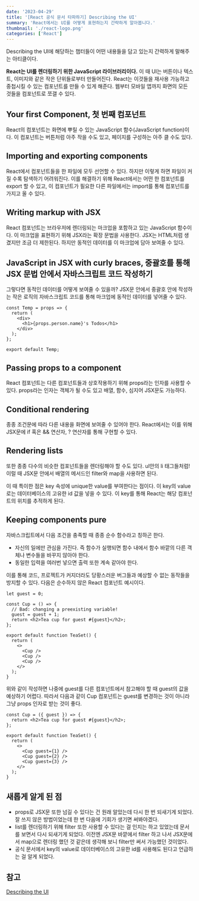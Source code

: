 ```yaml
---
date: '2023-04-29'
title: '[React 공식 문서 타파하기] Describing the UI'
summary: 'React에서는 UI를 어떻게 표현하는지 간략하게 알아봅니다.'
thumbnail: './react-logo.png'
categories: ['React']
---
```


Describing the UI에 해당하는 챕터들이 어떤 내용들을 담고 있는지 간력하게 말해주는 아티클이다.

**React는 UI를 렌더링하기 위한 JavaScript 라이브러리이다.** 이 때 UI는 버튼이나 텍스트, 이미지와 같은 작은 단위들로부터 만들어진다. React는 이것들을 재사용 가능하고 중첩시킬 수 있는 컴포넌트를 만들 수 있게 해준다. 웹부터 모바일 앱까지 화면의 모든 것들을 컴포넌트로 쪼갤 수 있다.

## Your first Component, 첫 번째 컴포넌트

React의 컴포넌트는 화면에 뿌릴 수 있는 JavaScript 함수(JavaScript function)이다. 이 컴포넌트는 버튼처럼 아주 작을 수도 있고, 페이지를 구성하는 아주 클 수도 있다.

## Importing and exporting components

React에서 컴포넌트들을 한 파일에 모두 선언할 수 있다. 하지만 이렇게 하면 파일이 커질 수록 탐색하기 어려워진다. 이를 해결하기 위해 React에서는 어떤 한 컴포넌트를 export 할 수 있고, 이 컴포넌트가 필요한 다른 파일에서는 import를 통해 컴포넌트를 가지고 올 수 있다.

## Writing markup with JSX

React 컴포넌트는 브라우저에 렌더링되는 마크업을 포함하고 있는 JavaScript 함수이다. 이 마크업을 표현하기 위해 JSX라는 확장 문법을 사용한다. JSX는 HTML처럼 생겼지만 조금 더 제한된다. 하지만 동적인 데이터를 이 마크업에 담아 보여줄 수 있다.

## JavaScript in JSX with curly braces, 중괄호를 통해 JSX 문법 안에서 자바스크립트 코드 작성하기

그렇다면 동적인 데이터를 어떻게 보여줄 수 있을까? JSX문 안에서 중괄호 안에 작성하는 작은 로직의 자바스크립트 코드를 통해 마크업에 동적인 데이터를 넣어줄 수 있다.

```tsx
const Temp = props => {
  return (
    <div>
      <h1>{props.person.name}'s Todos</h1>
    </div>
  );
};

export default Temp;
```

## Passing props to a component

React 컴포넌트는 다른 컴포넌트들과 상호작용하기 위해 props라는 인자를 사용할 수 있다. props라는 인자는 객체가 될 수도 있고 배열, 함수, 심지어 JSX문도 가능하다.

## Conditional rendering

종종 조건문에 따라 다른 내용을 화면에 보여줄 수 있어야 한다. React에서는 이를 위해 JSX문에 if 혹은 && 연산자, ? 연산자를 통해 구현할 수 있다.

## Rendering lists

또한 종종 다수의 비슷한 컴포넌트들을 렌더링해야 할 수도 있다. ul안의 li 태그들처럼! 이럴 때 JSX문 안에서 배열의 메서드인 filter와 map을 사용하면 된다.

이 때 특이한 점은 key 속성에 unique한 value를 부여한다는 점이다. 이 key의 value로는 데이터베이스의 고유한 id 값을 넣을 수 있다. 이 key를 통해 React는 해당 컴포넌트의 위치를 추적하게 된다.

## Keeping components pure

자바스크립트에서 다음 조건을 충족할 때 종종 순수 함수라고 칭하곤 한다.

- 자신의 일에만 관심을 가진다. 즉 함수가 실행되면 함수 내에서 함수 바깥의 다른 객체나 변수들을 바꾸지 않아야 한다.
- 동일한 입력을 여러번 넣으면 출력 또한 계속 같아야 한다.

이를 통해 코드, 프로젝트가 커지더라도 당황스러운 버그들과 예상할 수 없는 동작들을 방지할 수 있다. 다음은 순수하지 않은 React 컴포넌트 예시이다.

```tsx
let guest = 0;

const Cup = () => {
  // Bad: changing a preexisting variable!
  guest = guest + 1;
  return <h2>Tea cup for guest #{guest}</h2>;
};

export default function TeaSet() {
  return (
    <>
      <Cup />
      <Cup />
      <Cup />
    </>
  );
}
```

위와 같이 작성하면 나중에 guest를 다른 컴포넌트에서 참고해야 할 때 guest의 값을 예상하기 어렵다. 따라서 다음과 같이 Cup 컴포넌트는 guest를 변경하는 것이 아니라 그냥 props 인자로 받는 것이 좋다.

```tsx
const Cup = ({ guest }) => {
  return <h2>Tea cup for guest #{guest}</h2>;
};

export default function TeaSet() {
  return (
    <>
      <Cup guest={1} />
      <Cup guest={2} />
      <Cup guest={3} />
    </>
  );
}
```

## 새롭게 알게 된 점

- props로 JSX문 또한 넘길 수 있다는 건 원래 알았는데 다시 한 번 되새기게 되었다. 잘 쓰지 않은 방법이었는데 한 번 다음에 기회가 생기면 써봐야겠다.
- list를 렌더링하기 위해 filter 또한 사용할 수 있다는 걸 인지는 하고 있었는데 문서를 보면서 다시 되새기게 되었다. 이전엔 JSX문 바깥에서 filter 하고 나서 JSX문에서 map으로 렌더링 했던 것 같은데 생각해 보니 filter만 써서 가능했던 것이었다.
- 공식 문서에서 key의 value로 데이터베이스의 고유한 id를 사용해도 된다고 언급하는 걸 알게 되었다.

## 참고

[Describing the UI](https://react.dev/learn/describing-the-ui)
